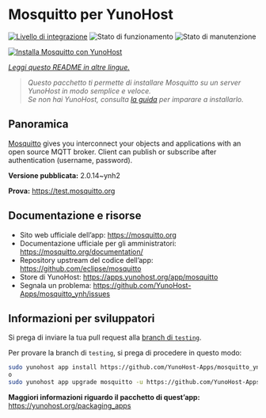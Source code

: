 <!--
N.B.: Questo README è stato automaticamente generato da <https://github.com/YunoHost/apps/tree/master/tools/readme_generator>
NON DEVE essere modificato manualmente.
-->

# Mosquitto per YunoHost

[![Livello di integrazione](https://dash.yunohost.org/integration/mosquitto.svg)](https://dash.yunohost.org/appci/app/mosquitto) ![Stato di funzionamento](https://ci-apps.yunohost.org/ci/badges/mosquitto.status.svg) ![Stato di manutenzione](https://ci-apps.yunohost.org/ci/badges/mosquitto.maintain.svg)

[![Installa Mosquitto con YunoHost](https://install-app.yunohost.org/install-with-yunohost.svg)](https://install-app.yunohost.org/?app=mosquitto)

*[Leggi questo README in altre lingue.](./ALL_README.md)*

> *Questo pacchetto ti permette di installare Mosquitto su un server YunoHost in modo semplice e veloce.*  
> *Se non hai YunoHost, consulta [la guida](https://yunohost.org/install) per imparare a installarlo.*

## Panoramica

[Mosquitto](https://mosquitto.org/) gives you interconnect your objects and applications with an open source MQTT broker. Client can publish or subscribe after authentication (username, password).


**Versione pubblicata:** 2.0.14~ynh2

**Prova:** <https://test.mosquitto.org>
## Documentazione e risorse

- Sito web ufficiale dell’app: <https://mosquitto.org>
- Documentazione ufficiale per gli amministratori: <https://mosquitto.org/documentation/>
- Repository upstream del codice dell’app: <https://github.com/eclipse/mosquitto>
- Store di YunoHost: <https://apps.yunohost.org/app/mosquitto>
- Segnala un problema: <https://github.com/YunoHost-Apps/mosquitto_ynh/issues>

## Informazioni per sviluppatori

Si prega di inviare la tua pull request alla [branch di `testing`](https://github.com/YunoHost-Apps/mosquitto_ynh/tree/testing).

Per provare la branch di `testing`, si prega di procedere in questo modo:

```bash
sudo yunohost app install https://github.com/YunoHost-Apps/mosquitto_ynh/tree/testing --debug
o
sudo yunohost app upgrade mosquitto -u https://github.com/YunoHost-Apps/mosquitto_ynh/tree/testing --debug
```

**Maggiori informazioni riguardo il pacchetto di quest’app:** <https://yunohost.org/packaging_apps>
